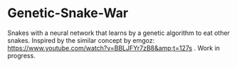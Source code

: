 # Genetic-Snake-War
Snakes with a neural network that learns by a genetic algorithm to eat other snakes. Inspired by the similar concept by emgoz: https://www.youtube.com/watch?v=BBLJFYr7zB8&amp;t=127s . Work in progress.
